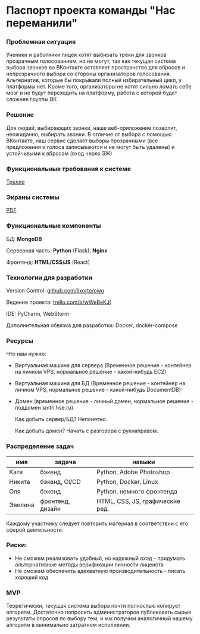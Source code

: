 # Паспорт проекта команды "Нас переманили"

### Проблемная ситуация

Ученики и работники лицея хотят выбирать треки для звонков прозрачным голосованием, но не могут, так как текущая система выбора звонков во ВКонтакте оставляет пространство для вбросов и непрозрачного выбора со стороны организаторов голосования. Альтернатив, которые бы покрывали полный избирательный цикл, у платформы нет. Кроме того, организаторы не хотят сильно ломать себе мозг и не будут переходить на платформу, работа с которой будет сложнее группы ВК

### Решение

Для людей, выбирающих звонки, наше веб-приложение позволит, неожиданно, выбирать звонки.  В отличие от выбора с помощью ВКонтакте, наш сервис сделает выборы прозрачными (все предложения и голоса записываются и не могут быть удалены) и устойчивыми к вбросам (вход через ЭЖ)

### Функциональные требования к системе	

[Трелло](https://trello.com/invite/b/iyYxervk/e4c539cd86c3e890d954be787f5e0bbd/%D1%82%D1%80%D0%B5%D0%B1%D0%BE%D0%B2%D0%B0%D0%BD%D0%B8%D1%8F)

### Экраны системы

[PDF](https://drive.google.com/file/d/1qRqXnIWahOEbRErPuh-B2uJ51PPan1Z7/view?usp=sharing)

### Функциональные компоненты

БД: **MongoDB**

Серверная часть: **Python** (Flask), **Nginx**

Фронтенд: **HTML/CSS/JS** (React)

### Технологии для разработки

Version Control: [github.com/lixorte/owo](github.com/lixorte/owo)

Ведение проекта: [trello.com/b/wWeBeKJl](https://trello.com/b/wWeBeKJl)

IDE: PyCharm, WebStorm

Дополнительная обвязка для разработки: Docker, docker-compose

### Ресурсы

Что нам нужно:

* Виртуальная машина для сервера (Временное решение - контейнер на личном VPS, нормальное решение - какой-нибудь EC2)

* Виртуальная машина для БД (Временное решение - контейнер на личном VPS, нормальное решение - какой-нибудь DocumentDB)

* Домен (временное решение - личный домен, нормальное решение - поддомен smth.hse.ru)

  Как добыть сервер/БД? Непонятно.

  Как добыть домен? Начать с разговора с рукнаправом.

### Распределение задач

имя | задача | навыки
---|---|---
Катя | бэкенд | Python, Adobe Photoshop
Никита | бэкенд, CI/CD | Python, Docker, Linux
Оля | бэкенд | Python, немного фронтенда
Эвелина | фронтенд, дизайн | HTML, CSS, JS, графические ред.

Каждому участнику следует повторить материал в соответствии с его сферой деятельности.

### Риски:

* Не сможем реализовать удобный, но надежный вход - придумать альтернативные методы верификации личности лицеиста
* Не сможем обеспечить адекватную производительность -  писать хороший код

### MVP

Теоретически, текущая система выбора почти полностью копирует алгоритм. Достаточно попросить администраторов публиковать сырые результаты опросов по выбору тем, и мы получим аналогичный нашему алгоритм в минимально затратном исполнении.
